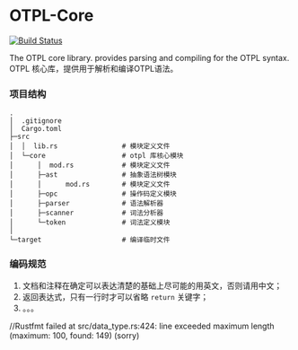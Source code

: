 # OTPL-Core
[![Build Status](https://travis-ci.org/opentpl/libotpl.svg?branch=master)](https://travis-ci.org/opentpl/libotpl)

The OTPL core library. provides parsing and compiling for the OTPL syntax.
OTPL 核心库，提供用于解析和编译OTPL语法。


### 项目结构

```
.
│  .gitignore
│  Cargo.toml
├─src
│  │  lib.rs                # 模块定义文件
│  └─core                   # otpl 库核心模块
│      │  mod.rs            # 模块定义文件
│      ├─ast                # 抽象语法树模块
│      │      mod.rs        # 模块定义文件
│      ├─opc                # 操作码定义模块
│      ├─parser             # 语法解析器
│      ├─scanner            # 词法分析器
│      └─token              # 词法定义模块
│
└─target                    # 编译临时文件
```



### 编码规范

1. 文档和注释在确定可以表达清楚的基础上尽可能的用英文，否则请用中文；
2. 返回表达式，只有一行时才可以省略 `return` 关键字；
3. 。。。






//Rustfmt failed at src/data_type.rs:424: line exceeded maximum length (maximum: 100, found: 149) (sorry)

